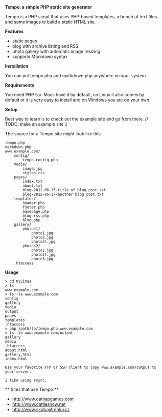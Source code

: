 **Tempo: a simple PHP static site generator**

Tempo is a PHP script that uses PHP-based templates, a bunch of text files
and some images to build a static HTML site.

**Features**

- static pages
- blog with archive listing and RSS
- photo gallery with automatic image resizing
- supports Markdown syntax

**Installation**

You can put tempo.php and markdown.php anywhere on your system.

**Requirements**

You need PHP 5.x. Macs have it by default, on Linux it also comes
by default or it is very easy to install and on Windows you are
on your own.

**Setup**

Best way to learn is to check out the example site and go from there.
// TODO: make an example site :)

The source for a Tempo site might look like this:

	tempo.php
	markdown.php
	www.example.com/
		config/
			tempo-config.php
		media/
			image.jpg
			styles.css
		pages/
			index.txt
			about.txt
			blog-2012-06-15-title of blog post.txt
			blog-2012-06-17-another blog post.txt
		templates/
			header.php
			footer.php
			basepage.php
			blog-rss.php
			blog.php
		gallery/
			photos1/
				photo1.jpg
				photo2.jpg
				photo3!.jpg
			photos2/
				photo1.jpg
				photo2!.jpg
				photo3.jpg
		.htaccess

**Usage**

	> cd MySites
	> ls
	www.example.com
	> ls -la www.example.com
	config
	gallery
	media
	output
	pages
	templates
	.htaccess
	> php /path/to/tempo.php www.example.com
	> ls -la www.example.com/output
	gallery
	media
	.htaccess
	about.html
	gallery.html
	index.html

	Use your favorite FTP or SSH client to copy www.example.com/output to your server.

	I like using rsync.

** Sites that use Tempo **

- http://www.catnapgames.com
- http://www.cattleshow.net
- http://www.skolkajitrenka.cz
